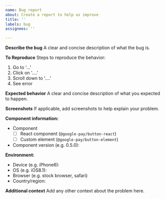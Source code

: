 ```yaml
---
name: Bug report
about: Create a report to help us improve
title: ''
labels: bug
assignees: ''

---
```


**Describe the bug**
A clear and concise description of what the bug is.

**To Reproduce**
Steps to reproduce the behavior:
1. Go to '...'
2. Click on '....'
3. Scroll down to '....'
4. See error

**Expected behavior**
A clear and concise description of what you expected to happen.

**Screenshots**
If applicable, add screenshots to help explain your problem.

**Component information:**
- Component
  - [ ] React component (`@google-pay/button-react`)
  - [ ] Custom element (`@google-pay/button-element`)
 - Component version (e.g. 0.5.0): 

**Environment:**
 - Device (e.g. iPhone6):
 - OS (e.g. iOS8.1):
 - Browser (e.g. stock browser, safari)
 - Country/region:

**Additional context**
Add any other context about the problem here.
